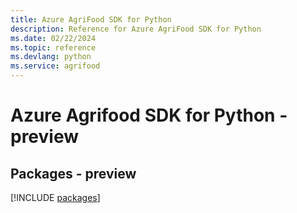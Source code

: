 ```yaml
---
title: Azure AgriFood SDK for Python
description: Reference for Azure AgriFood SDK for Python
ms.date: 02/22/2024
ms.topic: reference
ms.devlang: python
ms.service: agrifood
---
```

# Azure Agrifood SDK for Python - preview
## Packages - preview
[!INCLUDE [packages](agrifood-index.md)]